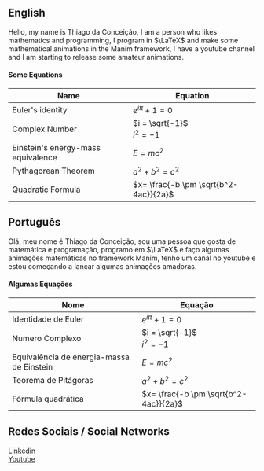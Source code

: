## English
Hello, my name is Thiago da Conceição, I am a person who likes mathematics and programming, I program in $\LaTeX$ and make some mathematical animations in the Manim framework, I have a youtube channel and I am starting to release some amateur animations.

#### Some Equations
| Name  | Equation |
| ------------- | ------------- |
| Euler's identity | $e^{i\pi}+1=0$  |
| Complex Number | $i = \sqrt{-1}$ </br> $i^2 = -1$ |
| Einstein's energy-mass equivalence | $E = mc^2$ |
| Pythagorean Theorem | $a^2+b^2=c^2$ |
| Quadratic Formula | $x= \frac{-b \pm \sqrt{b^2-4ac}}{2a}$ |

## Português
Olá, meu nome é Thiago da Conceição, sou uma pessoa que gosta de matemática e programação, programo em $\LaTeX$ e faço algumas animações matemáticas no framework Manim, tenho um canal no youtube e estou começando a lançar algumas animações amadoras.

#### Algumas Equações
| Nome  | Equação |
| ------------- | ------------- |
|Identidade de Euler | $e^{i\pi}+1=0$  |
| Numero Complexo | $i = \sqrt{-1}$ </br> $i^2 = -1$ |
| Equivalência de energia-massa de Einstein | $E = mc^2$ |
| Teorema de Pitágoras | $a^2+b^2=c^2$ |
| Fórmula quadrática | $x= \frac{-b \pm \sqrt{b^2-4ac}}{2a}$ |

## Redes Sociais / Social Networks
[Linkedin](https://www.linkedin.com/in/thiago-da-conceic%C3%A3o-b1204a202/)<br>
[Youtube](https://www.youtube.com/channel/UCFzV-4dbI96wU8spsqCTsGQ)
